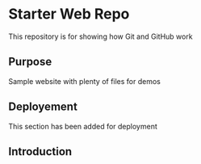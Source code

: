 # Starter Web Repo

This repository is for showing how Git and GitHub work

## Purpose

Sample website with plenty of files for demos

## Deployement
This section has been added for deployment


## Introduction
